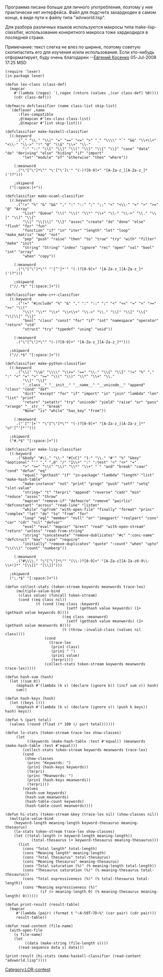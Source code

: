 Программа писана больше для личного употребления, поэтому у нее
практически нет интерфейса. Файл для подсчета захардкоден в
самом конце, в виде пути к файлу типа "advworld.lisp".

Для разбора различных языков используются макросы типа
make-lisp-classifier, использование конкретного макроса тоже хардкодидся
в последней страке.

Примечание: текст слегка не влез по ширине, поэтому советую скопипастить
его для изучения и/или использования. Если кто-нибудь отформатирует,
буду очень благодарен --[Евгений
Косенко](User:eugine_kosenko "wikilink") 05-Jul-2008 17:25 MSD

    (require 'lexer)
    (in-package lexer)
    
    (defun lex-class (class-def)
      (mapcar 
        #'(lambda (regex) `(,regex (return (values ,(car class-def) %0))))
        (cdr class-def)))
    
    (defmacro defclassifier (name class-list skip-list)
      `(deflexer ,name
          :flex-compatible 
          ,@(mapcan #'lex-class class-list)
          ,@(mapcar #'list skip-list)))
    
    (defclassifier make-haskell-classifier
      ((:keyword
         .("," "\\." "\\|" "=" "==" "<=" ">" "_" "\\\\" "`" "&&" "\\+\\+" "<\\-" "\\->" "!" "@" "\\$" "\\+" "\\-"
            ":" "::" "\\[" "\\]" "\\(" "\\)" "\\{" "\\}" "case" "data" "do" "deriving" "else" "hiding" "if" "import" 
            "let" "module" "of" "otherwise" "then" "where"))
    
        (:meanword
         .("\"[^\"]*\"" "\'[^\']\'" "(-)?[0-9]+" "[A-Za-z_][A-Za-z_]*(')?")))
    
        ;skipword
      ("[:space:]+"))
    
    (defclassifier make-ocaml-classifier
      ((:keyword
         .("!=" "%" "&" "&&" "," ":" "::" ";" ";;" "<" "<\\-" "=" ">" ">=" "@" "Array"
            "List" "Queue" "\\(" "\\)" "\\*" "\\+" "\\-" "\\->" "\\." "\\[" "\\]" "\\{"
            "\\|" "\\|\\|" "\\}" "assoc" "create" "do" "done" "else" "flush" "for" "fun"
            "function" "if" "in" "iter" "length" "let" "loop" "make_matrix" "map" "not"
            "pop" "push" "raise" "then" "to" "true" "try" "with" "filter" "make" "init"
            "string" "String" "index" "ignore" "rec" "open" "val" "bool" "int" "array"
            "when" "copy"))
    
        (:meanword
         .("\"[^\"]*\"" "'[^']*'" "(-)?[0-9]+" "[A-Za-z_][A-Za-z_]*(')?")))
    
        ;skipword
      ("//.*$" "[:space:]+"))
    
    (defclassifier make-c++-classifier
      ((:keyword
         .("!=" "#include" "%" "&" "," ":" "::" ";" "<" "<<" "=" ">" ">=" ">>" "\\("
            "\\)" "\\*" "\\+" "\\+\\+" "\\->" "\\." "\\[" "\\]" "\\{" "\\|\\|" "\\}"
            "bool" "class" "const" "for" "if" "int" "namespace" "operator" "return" "std"
            "struct" "try" "typedef" "using" "void"))
    
        (:meanword
         .("\"[^\"]*\"" "(-)?[0-9]+" "[A-Za-z_][A-Za-z_]*")))
    
      ;skipword
      ("//.*$" "[:space:]+"))
    
    (defclassifier make-python-classifier
      ((:keyword 
         .("\\|" "\\&" "\\\\" "\\+=" "==" "\\-" "\\{" "\\}" "!=" "%" "," ":" "<" "=" ">" ">=" "\\(" "\\)" "\\*" "\\+" "\\." 
            "\\[" "\\]"
            "__class__" "__init__" "__name__" "__unicode__" "append" "class" "cond" "def"
            "dict" "except" "for" "if" "import" "in" "join" "lambda" "len" "list" "print"
            "return" "setattr" "try" "unicode" "yield" "raise" "or" "pass" "xrange" "__str__" "break" 
            "None" "is" "while" "has_key" "from"))
    
        (:meanword
         .("`[^']+`" "\"[^\"]*\"" "(-)?[0-9]+" "[A-Za-z_][A-Za-z_]*" "u?'[^']*'")))
    
      ;skipword 
      ("#.*$" "[:space:]+"))
    
    (defclassifier make-lisp-classifier
      ((:keyword 
         .("&body" "#\\." "\\-" "#[cC]" "1-" "\\." "#'" "%" "&key" "&optional" "'" "," ",@" "/" "1\\+" ":" ":test" "<" "<>" "="
            ">" ">=" "\\(" "\\)" "\\*" "\\+" "`" "and" "break" "caar" "cond" "defun" "eq"
            "equal" "gethash" "if" "in-package" "lambda" "length" "list" "make-hash-table"
            "make-instance" "not" "print" "progn" "push" "setf" "setq" "slot-value"
            "string=" "t" "terpri" "append" "reverse" "cadr" "min" "reduce" "assoc" "throw"
            "mapcan" "remove-if" "defmacro" "remove" "pairlis" "defconstant" "across" "read-line" "listen"
            "while" "upfrom" "with-open-file" "finally" "format" "princ" "complex" "let" "do" "to" "from" "for"
            "loop" "eql" "member" "null" "or" "imagpart" "realpart" "cons" "car" "cdr" "nil" "defvar"
            "eval" "eval" "mapcar" "&rest" "read" "with-open-stream" "return" "unless" "read-from-string"
            "string" "concatenate" "remove-dublicates" "#c" ":conc-name" "defctruct" "max" "case" "require"
            "initially" "remove-duplicates" "quote" ":count" "when" "upto" "\\(\\)" "count" "numberp"))
    
        (:meanword
         .("#\\\\." "\"[^\"]*\"" "(\\-)?[0-9]+" "[A-Za-z][A-Za-z0-9\\-\\+!]*" "[\\[]" "[\\]]")))
    
      ;skipword 
      (";.*$" "[:space:]+"))
    
    (defun collect-stats (token-stream keywords meanwords trace-lex)
         (multiple-value-bind 
          (class value) (funcall token-stream)
          (cond ((eq class nil))
                  (t (cond ((eq class :keyword)
                                (setf (gethash value keywords) (1+ (gethash value keywords 0))))
                              ((eq class :meanword)
                                (setf (gethash value meanwords) (1+ (gethash value meanwords 0))))
                              (t (throw :invalid-class (values nil class))))
                      (cond
                        (trace-lex
                         (prin1 class)
                         (prin1 " ")
                         (prin1 value)
                         (terpri)))
                      (collect-stats token-stream keywords meanwords trace-lex)))))
    
    (defun hash-sum (hash)
      (let ((sum 0)) 
         (maphash #'(lambda (k v) (declare (ignore k)) (incf sum v)) hash)
         sum))
    
    (defun hash-keys (hash)
      (let ((keys ()))
         (maphash #'(lambda (k v) (declare (ignore v)) (push k keys)) hash) keys))
    
    (defun % (part total)
      (values (round (float (* 100 (/ part total))))))
    
    (defun lo-stats (token-stream trace-lex show-classes)
         (let 
              ((keywords (make-hash-table :test #'equal)) (meanwords (make-hash-table :test #'equal)))
            (collect-stats token-stream keywords meanwords trace-lex)
            (cond
             (show-classes
              (princ "Keywords: ")
              (prin1 (hash-keys keywords))
              (terpri)
              (princ "Meanwords: ")
              (prin1 (hash-keys meanwords))
              (terpri)))
            (values
             (hash-sum keywords)
             (hash-sum meanwords)
             (hash-table-count keywords)
             (hash-table-count meanwords))))
    
    (defun hi-stats (token-stream &key (trace-lex nil) (show-classes nil))
      (multiple-value-bind 
        (keyword-length meaning-length keyword-thesaurus meaning-thesaurus)
        (lo-stats token-stream trace-lex show-classes)
        (let ((total-length (+ keyword-length meaning-length))
                (total-thesaurus (+ keyword-thesaurus meaning-thesaurus)))
          (list
            (cons "Total length" total-length)
            (cons "Meaning length" meaning-length)
            (cons "Total thesaurus" total-thesaurus)
            (cons "Meaning thesaurus" meaning-thesaurus)
            (cons "Total saturation (%)" (% meaning-length total-length))
            (cons "Thesaurus saturation (%)" (% meaning-thesaurus total-thesaurus))
            (cons "Total expressiveness (%)" (% total-thesaurus total-length))
            (cons "Meaning expressiveness (%)" 
                    (if (> meaning-length 0) (% meaning-thesaurus meaning-length) 0))))))
    
    (defun print-result (result-table)
      (mapcar
         #'(lambda (pair) (format t "~A~50T~7D~%" (car pair) (cdr pair)))
         result-table))
    
    (defun read-content (file-name)
      (with-open-file 
        (s file-name)
        (let
             ((data (make-string (file-length s)))) 
          (read-sequence data s) data)))
    
    (print-result (hi-stats (make-haskell-classifier (read-content "advworld.lisp"))))

[Category:LOR-contest](Category:LOR-contest "wikilink")
